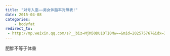 ```yaml
---
title: "对号入座——男女体脂率对照表!"
date: 2015-04-08
categories:
    - bodyfat
redirect_to:
 - http://mp.weixin.qq.com/s?__biz=MjM5ODU1OTI0Mw==&mid=202575767&idx=3&sn=643de794f0c2cd26b5ea887e3785f5b2&scene=1&key=b2574200810f04e8b4906a682e987919bfd69eb35ef2708440c5d5f1840df9f69130b62b9c883e81a0f4d0e51a780d1c&ascene=0&uin=NTI1OTI4MDU1&devicetype=iMac+MacBookPro5%2C5+OSX+OSX+10.10.2+build(14C1514)&version=11020012&pass_ticket=17gckPxhQpsXqI01BOL4B6RQZU4AQ9iqBLOWluM1ttFpYwSQds0k%2FxMjVrg2iuJ%2B
---
```


肥胖不等于体重
